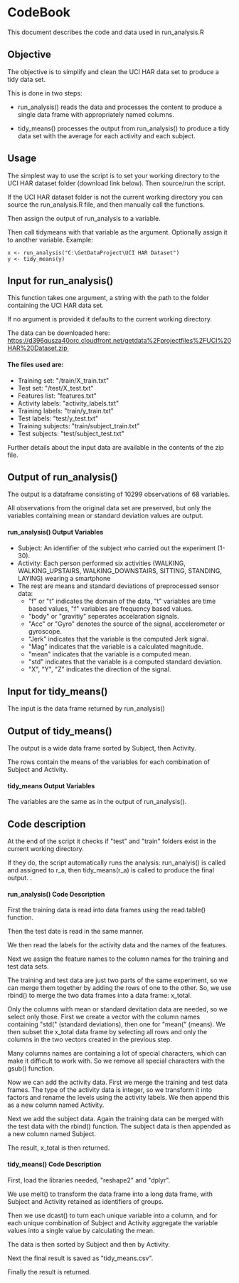 # CodeBook

This document describes the code and data used in run_analysis.R


## Objective
The objective is to simplify and clean the UCI HAR data set to produce a tidy data set.

This is done in two steps:

- run_analysis() reads the data and processes the content to produce a single data frame with appropriately named columns.

- tidy_means() processes the output from run_analysis() to produce a tidy data set with the average for each activity and each subject.

## Usage
The simplest way to use the script is to set your working directory to the UCI HAR dataset folder (download link below).
Then source/run the script.


If the UCI HAR dataset folder is not the current working directory you can source the run_analysis.R file, and then manually call the functions.

Then assign the output of run_analysis to a variable.

Then call tidymeans with that variable as the argument. Optionally assign it to another variable.
Example:

    x <- run_analysis("C:\GetDataProject\UCI HAR Dataset")
    y <- tidy_means(y)


## Input for run_analysis()
This function takes one argument, a string with the path to the folder containing the UCI HAR data set.

If no argument is provided it defaults to the current working directory.

The data can be downloaded here: 
https://d396qusza40orc.cloudfront.net/getdata%2Fprojectfiles%2FUCI%20HAR%20Dataset.zip 

#### The files used are:
- Training set: "/train/X_train.txt"
- Test set: "/test/X_test.txt"
- Features list: "features.txt"
- Activity labels: "activity_labels.txt"
- Training labels: "train/y_train.txt"
- Test labels: "test/y_test.txt"
- Training subjects: "train/subject_train.txt"
- Test subjects: "test/subject_test.txt"

Further details about the input data are available in the contents of the zip file.


## Output of run_analysis()
The output is a dataframe consisting of 10299 observations of 68 variables.

All observations from the original data set are preserved, but only the variables containing mean or standard deviation values are output.


#### run_analysis() Output Variables
- Subject: An identifier of the subject who carried out the experiment (1-30).
- Activity: Each person performed six activities (WALKING, WALKING_UPSTAIRS, WALKING_DOWNSTAIRS, SITTING, STANDING, LAYING) wearing a smartphone
- The rest are means and standard deviations of preprocessed sensor data:
  * "f" or "t" indicates the domain of the data, "t" variables are time based values, "f" variables are frequency based values.
  * "body" or "gravitiy" seperates accelaration signals.
  * "Acc" or "Gyro" denotes the source of the signal, accelerometer or gyroscope.
  * "Jerk" indicates that the variable is the computed Jerk signal.
  * "Mag" indicates that the variable is a calculated magnitude.
  * "mean" indicates that the variable is a computed mean.
  * "std" indicates that the variable is a computed standard deviation.
  * "X", "Y", "Z" indicates the direction of the signal.


## Input for tidy_means()
The input is the data frame returned by run_analysis()


## Output of tidy_means()
The output is a wide data frame sorted by Subject, then Activity.

The rows contain the means of the variables for each combination of Subject and Activity.


#### tidy_means Output Variables
The variables are the same as in the output of run_analysis().


## Code description
At the end of the script it checks if "test" and "train" folders exist in the current working directory.

If they do, the script automatically runs the analysis: run_analyis() is called and assigned to r_a, then tidy_means(r_a) is called to produce the final output. .


#### run_analysis() Code Description
First the training data is read into data frames using the read.table() function.

Then the test date is read in the same manner.

We then read the labels for the activity data and the names of the features.

Next we assign the feature names to the column names for the training and test data sets.

The training and test data are just two parts of the same experiment, so we can merge them together by adding the rows of one to the other.
So, we use rbind() to merge the two data frames into a data frame: x_total.

Only the columns with mean or standard devitation data are needed, so we select only those.
First we create a vector with the column names containing "std("  (standard deviations), then one for "mean(" (means).
We then subset the x_total data frame by selecting all rows and only the columns in the two vectors created in the previous step.

Many columns names are containing a lot of special characters, which can make it difficult to work with.
So we remove all special characters with the gsub() function.

Now we can add the activity data.
First we merge the training and test data frames.
The type of the activity data is integer, so we transform it into factors and rename the levels using the activity labels.
We then append this as a new column named Activity.

Next we add the subject data.
Again the training data can be merged with the test data with the rbind() function.
The subject data is then appended as a new column named Subject.

The result, x_total is then returned.

#### tidy_means() Code Description
First, load the libraries needed, "reshape2" and "dplyr".

We use melt() to transform the data frame into a long data frame, with Subject and Activity retained as identifiers of groups.

Then we use dcast() to turn each unique variable into a column, and for each unique combination of Subject and Activity aggregate the variable values into a single value by calculating the mean.

The data is then sorted by Subject and then by Activity.

Next the final result is saved as "tidy_means.csv".

Finally the result is returned.
